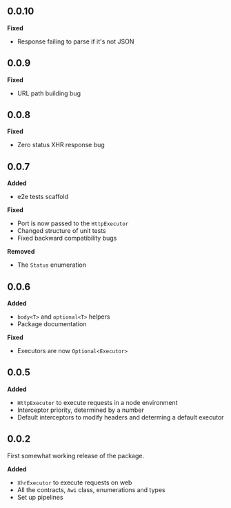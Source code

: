## 0.0.10

**Fixed**

- Response failing to parse if it's not JSON

## 0.0.9

**Fixed**

- URL path building bug

## 0.0.8

**Fixed**

- Zero status XHR response bug

## 0.0.7

**Added**

- e2e tests scaffold

**Fixed**

- Port is now passed to the `HttpExecutor`
- Changed structure of unit tests
- Fixed backward compatibility bugs

**Removed**

- The `Status` enumeration

## 0.0.6

**Added**

- `body<T>` and `optional<T>` helpers
- Package documentation

**Fixed**

- Executors are now `Optional<Executor>`

## 0.0.5

**Added**

- `HttpExecutor` to execute requests in a node environment
- Interceptor priority, determined by a number
- Default interceptors to modify headers and determing a default executor

## 0.0.2

First somewhat working release of the package.

**Added**

- `XhrExecutor` to execute requests on web
- All the contracts, `Awi` class, enumerations and types
- Set up pipelines
